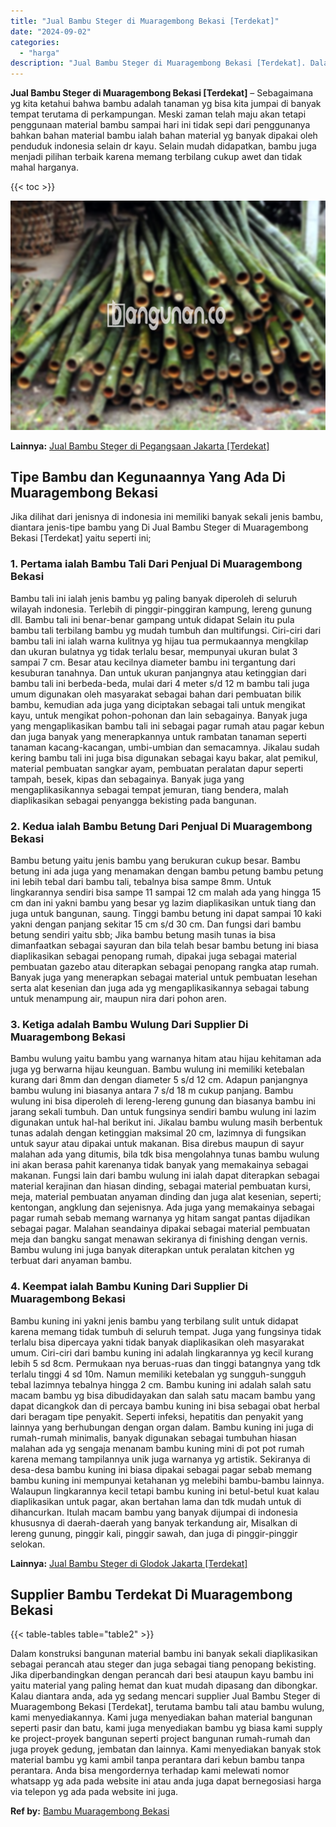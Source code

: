 ```yaml
---
title: "Jual Bambu Steger di Muaragembong Bekasi [Terdekat]"
date: "2024-09-02"
categories: 
  - "harga"
description: "Jual Bambu Steger di Muaragembong Bekasi [Terdekat]. Dalam konstruksi bangunan material bambu ini banyak sekali diaplikasikan sebagai perancah atau steger da..."
---
```


**Jual Bambu Steger di Muaragembong Bekasi \[Terdekat\]** – Sebagaimana yg kita ketahui bahwa bambu adalah tanaman yg bisa kita jumpai di banyak tempat terutama di perkampungan. Meski zaman telah maju akan tetapi penggunaan material bambu sampai hari ini tidak sepi dari penggunanya bahkan bahan material bambu ialah bahan material yg banyak dipakai oleh penduduk indonesia selain dr kayu. Selain mudah didapatkan, bambu juga menjadi pilihan terbaik karena memang terbilang cukup awet dan tidak mahal harganya.

{{< toc >}}

![Jual Bambu Steger di Muaragembong Bekasi [Terdekat]](/images/jual-bambu-tali-09.png)

**Lainnya:** [Jual Bambu Steger di Pegangsaan Jakarta \[Terdekat\]](https://bambu.bangunan.co/jual-bambu-steger-di-pegangsaan-jakarta-terdekat/)

## Tipe Bambu dan Kegunaannya Yang Ada Di Muaragembong Bekasi

Jika dilihat dari jenisnya di indonesia ini memiliki banyak sekali jenis bambu, diantara jenis-tipe bambu yang Di Jual Bambu Steger di Muaragembong Bekasi \[Terdekat\] yaitu seperti ini;

### 1\. Pertama ialah Bambu Tali Dari Penjual Di Muaragembong Bekasi

Bambu tali ini ialah jenis bambu yg paling banyak diperoleh di seluruh wilayah indonesia. Terlebih di pinggir-pinggiran kampung, lereng gunung dll. Bambu tali ini benar-benar gampang untuk didapat Selain itu pula bambu tali terbilang bambu yg mudah tumbuh dan multifungsi. Ciri-ciri dari bambu tali ini ialah warna kulitnya yg hijau tua permukaannya mengkilap dan ukuran bulatnya yg tidak terlalu besar, mempunyai ukuran bulat 3 sampai 7 cm. Besar atau kecilnya diameter bambu ini tergantung dari kesuburan tanahnya. Dan untuk ukuran panjangnya atau ketinggian dari bambu tali ini berbeda-beda, mulai dari 4 meter s/d 12 m bambu tali juga umum digunakan oleh masyarakat sebagai bahan dari pembuatan bilik bambu, kemudian ada juga yang diciptakan sebagai tali untuk mengikat kayu, untuk mengikat pohon-pohonan dan lain sebagainya. Banyak juga yang mengaplikasikan bambu tali ini sebagai pagar rumah atau pagar kebun dan juga banyak yang menerapkannya untuk rambatan tanaman seperti tanaman kacang-kacangan, umbi-umbian dan semacamnya. Jikalau sudah kering bambu tali ini juga bisa digunakan sebagai kayu bakar, alat pemikul, material pembuatan sangkar ayam, pembuatan peralatan dapur seperti tampah, besek, kipas dan sebagainya. Banyak juga yang mengaplikasikannya sebagai tempat jemuran, tiang bendera, malah diaplikasikan sebagai penyangga bekisting pada bangunan.

### 2\. Kedua ialah Bambu Betung Dari Penjual Di Muaragembong Bekasi

Bambu betung yaitu jenis bambu yang berukuran cukup besar. Bambu betung ini ada juga yang menamakan dengan bambu petung bambu petung ini lebih tebal dari bambu tali, tebalnya bisa sampe 8mm. Untuk lingkarannya sendiri bisa sampe 11 sampai 12 cm malah ada yang hingga 15 cm dan ini yakni bambu yang besar yg lazim diaplikasikan untuk tiang dan juga untuk bangunan, saung. Tinggi bambu betung ini dapat sampai 10 kaki yakni dengan panjang sekitar 15 cm s/d 30 cm. Dan fungsi dari bambu betung sendiri yaitu sbb; Jika bambu betung masih tunas ia bisa dimanfaatkan sebagai sayuran dan bila telah besar bambu betung ini biasa diaplikasikan sebagai penopang rumah, dipakai juga sebagai material pembuatan gazebo atau diterapkan sebagai penopang rangka atap rumah. Banyak juga yang menerapkan sebagai material untuk pembuatan lesehan serta alat kesenian dan juga ada yg mengaplikasikannya sebagai tabung untuk menampung air, maupun nira dari pohon aren.

### 3\. Ketiga adalah Bambu Wulung Dari Supplier Di Muaragembong Bekasi

Bambu wulung yaitu bambu yang warnanya hitam atau hijau kehitaman ada juga yg berwarna hijau keunguan. Bambu wulung ini memiliki ketebalan kurang dari 8mm dan dengan diameter 5 s/d 12 cm. Adapun panjangnya bambu wulung ini biasanya antara 7 s/d 18 m cukup panjang. Bambu wulung ini bisa diperoleh di lereng-lereng gunung dan biasanya bambu ini jarang sekali tumbuh. Dan untuk fungsinya sendiri bambu wulung ini lazim digunakan untuk hal-hal berikut ini. Jikalau bambu wulung masih berbentuk tunas adalah dengan ketinggian maksimal 20 cm, lazimnya di fungsikan untuk sayur atau dipakai untuk makanan. Bisa direbus maupun di sayur malahan ada yang ditumis, bila tdk bisa mengolahnya tunas bambu wulung ini akan berasa pahit karenanya tidak banyak yang memakainya sebagai makanan. Fungsi lain dari bambu wulung ini ialah dapat diterapkan sebagai material kerajinan dan hiasan dinding, sebagai material pembuatan kursi, meja, material pembuatan anyaman dinding dan juga alat kesenian, seperti; kentongan, angklung dan sejenisnya. Ada juga yang memakainya sebagai pagar rumah sebab memang warnanya yg hitam sangat pantas dijadikan sebagai pagar. Malahan seandainya dipakai sebagai material pembuatan meja dan bangku sangat menawan sekiranya di finishing dengan vernis. Bambu wulung ini juga banyak diterapkan untuk peralatan kitchen yg terbuat dari anyaman bambu.

### 4\. Keempat ialah Bambu Kuning Dari Supplier Di Muaragembong Bekasi

Bambu kuning ini yakni jenis bambu yang terbilang sulit untuk didapat karena memang tidak tumbuh di seluruh tempat. Juga yang fungsinya tidak terlalu bisa dipercaya yakni tidak banyak diaplikasikan oleh masyarakat umum. Ciri-ciri dari bambu kuning ini adalah lingkarannya yg kecil kurang lebih 5 sd 8cm. Permukaan nya beruas-ruas dan tinggi batangnya yang tdk terlalu tinggi 4 sd 10m. Namun memiliki ketebalan yg sungguh-sungguh tebal lazimnya tebalnya hingga 2 cm. Bambu kuning ini adalah salah satu macam bambu yg bisa dibudidayakan dan salah satu macam bambu yang dapat dicangkok dan di percaya bambu kuning ini bisa sebagai obat herbal dari beragam tipe penyakit. Seperti infeksi, hepatitis dan penyakit yang lainnya yang berhubungan dengan organ dalam. Bambu kuning ini juga di rumah-rumah minimalis, banyak digunakan sebagai tumbuhan hiasan malahan ada yg sengaja menanam bambu kuning mini di pot pot rumah karena memang tampilannya unik juga warnanya yg artistik. Sekiranya di desa-desa bambu kuning ini biasa dipakai sebagai pagar sebab memang bambu kuning ini mempunyai ketahanan yg melebihi bambu-bambu lainnya. Walaupun lingkarannya kecil tetapi bambu kuning ini betul-betul kuat kalau diaplikasikan untuk pagar, akan bertahan lama dan tdk mudah untuk di dihancurkan. Itulah macam bambu yang banyak dijumpai di indonesia khususnya di daerah-daerah yang banyak terkandung air, Misalkan di lereng gunung, pinggir kali, pinggir sawah, dan juga di pinggir-pinggir selokan.

**Lainnya:** [Jual Bambu Steger di Glodok Jakarta \[Terdekat\]](https://bambu.bangunan.co/jual-bambu-steger-di-glodok-jakarta-terdekat/)

## Supplier Bambu Terdekat Di Muaragembong Bekasi

{{< table-tables table="table2" >}}

Dalam konstruksi bangunan material bambu ini banyak sekali diaplikasikan sebagai perancah atau steger dan juga sebagai tiang penopang bekisting. Jika diperbandingkan dengan perancah dari besi ataupun kayu bambu ini yaitu material yang paling hemat dan kuat mudah dipasang dan dibongkar. Kalau diantara anda, ada yg sedang mencari supplier Jual Bambu Steger di Muaragembong Bekasi \[Terdekat\], terutama bambu tali atau bambu wulung, kami menyediakannya. Kami juga menyediakan bahan material bangunan seperti pasir dan batu, kami juga menyediakan bambu yg biasa kami supply ke project-proyek bangunan seperti project bangunan rumah-rumah dan juga proyek gedung, jembatan dan lainnya. Kami menyediakan banyak stok material bambu yg kami ambil tanpa perantara dari kebun bambu tanpa perantara. Anda bisa mengordernya terhadap kami melewati nomor whatsapp yg ada pada website ini atau anda juga dapat bernegosiasi harga via telepon yg ada pada website ini juga.

**Ref by:** [Bambu Muaragembong Bekasi](https://id.wikipedia.org/wiki/Bambu)
